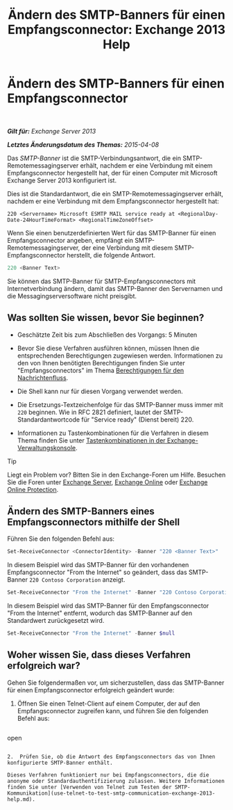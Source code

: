 ﻿---
title: 'Ändern des SMTP-Banners für einen Empfangsconnector: Exchange 2013 Help'
TOCTitle: Ändern des SMTP-Banners für einen Empfangsconnector
ms:assetid: d667704e-fd69-4aca-9c35-eef7006944b2
ms:mtpsurl: https://technet.microsoft.com/de-de/library/Bb124740(v=EXCHG.150)
ms:contentKeyID: 52062911
ms.date: 04/24/2018
mtps_version: v=EXCHG.150
ms.translationtype: HT
---

# Ändern des SMTP-Banners für einen Empfangsconnector

 

_**Gilt für:** Exchange Server 2013_

_**Letztes Änderungsdatum des Themas:** 2015-04-08_

Das *SMTP-Banner* ist die SMTP-Verbindungsantwort, die ein SMTP-Remotemessagingserver erhält, nachdem er eine Verbindung mit einem Empfangsconnector hergestellt hat, der für einen Computer mit Microsoft Exchange Server 2013 konfiguriert ist.

Dies ist die Standardantwort, die ein SMTP-Remotemessagingserver erhält, nachdem er eine Verbindung mit dem Empfangsconnector hergestellt hat:

    220 <Servername> Microsoft ESMTP MAIL service ready at <RegionalDay-Date-24HourTimeFormat> <RegionalTimeZoneOffset>

Wenn Sie einen benutzerdefinierten Wert für das SMTP-Banner für einen Empfangsconnector angeben, empfängt ein SMTP-Remotemessagingserver, der eine Verbindung mit diesem SMTP-Empfangsconnector herstellt, die folgende Antwort.

```powershell
220 <Banner Text>
```

Sie können das SMTP-Banner für SMTP-Empfangsconnectors mit Internetverbindung ändern, damit das SMTP-Banner den Servernamen und die Messagingserversoftware nicht preisgibt.

## Was sollten Sie wissen, bevor Sie beginnen?

  - Geschätzte Zeit bis zum Abschließen des Vorgangs: 5 Minuten

  - Bevor Sie diese Verfahren ausführen können, müssen Ihnen die entsprechenden Berechtigungen zugewiesen werden. Informationen zu den von Ihnen benötigten Berechtigungen finden Sie unter "Empfangsconnectors" im Thema [Berechtigungen für den Nachrichtenfluss](mail-flow-permissions-exchange-2013-help.md).

  - Die Shell kann nur für diesen Vorgang verwendet werden.

  - Die Ersetzungs-Textzeichenfolge für das SMTP-Banner muss immer mit `220` beginnen. Wie in RFC 2821 definiert, lautet der SMTP-Standardantwortcode für "Service ready" (Dienst bereit) 220.

  - Informationen zu Tastenkombinationen für die Verfahren in diesem Thema finden Sie unter [Tastenkombinationen in der Exchange-Verwaltungskonsole](keyboard-shortcuts-in-the-exchange-admin-center-exchange-online-protection-help.md).


> [!TIP]
> Liegt ein Problem vor? Bitten Sie in den Exchange-Foren um Hilfe. Besuchen Sie die Foren unter <A href="https://go.microsoft.com/fwlink/p/?linkid=60612">Exchange Server</A>, <A href="https://go.microsoft.com/fwlink/p/?linkid=267542">Exchange Online</A> oder <A href="https://go.microsoft.com/fwlink/p/?linkid=285351">Exchange Online Protection</A>.



## Ändern des SMTP-Banners eines Empfangsconnectors mithilfe der Shell

Führen Sie den folgenden Befehl aus:

```powershell
Set-ReceiveConnector <ConnectorIdentity> -Banner "220 <Banner Text>"
```

In diesem Beispiel wird das SMTP-Banner für den vorhandenen Empfangsconnector "From the Internet" so geändert, dass das SMTP-Banner `220 Contoso Corporation` anzeigt.

```powershell
Set-ReceiveConnector "From the Internet" -Banner "220 Contoso Corporation"
```

In diesem Beispiel wird das SMTP-Banner für den Empfangsconnector "From the Internet" entfernt, wodurch das SMTP-Banner auf den Standardwert zurückgesetzt wird.

```powershell
Set-ReceiveConnector "From the Internet" -Banner $null
```

## Woher wissen Sie, dass dieses Verfahren erfolgreich war?

Gehen Sie folgendermaßen vor, um sicherzustellen, dass das SMTP-Banner für einen Empfangsconnector erfolgreich geändert wurde:

1.  Öffnen Sie einen Telnet-Client auf einem Computer, der auf den Empfangsconnector zugreifen kann, und führen Sie den folgenden Befehl aus:
    
    ```powershell
open <Connector FQDN or IP address> <Port>
```

2.  Prüfen Sie, ob die Antwort des Empfangsconnectors das von Ihnen konfigurierte SMTP-Banner enthält.

Dieses Verfahren funktioniert nur bei Empfangsconnectors, die die anonyme oder Standardauthentifizierung zulassen. Weitere Informationen finden Sie unter [Verwenden von Telnet zum Testen der SMTP-Kommunikation](use-telnet-to-test-smtp-communication-exchange-2013-help.md).

